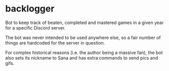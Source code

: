 # backlogger

Bot to keep track of beaten, completed and mastered games in a given year for a specific Discord server.

The bot was never intended to be used anywhere else, so a fair number of things are hardcoded for the server in question.

For complex historical reasons (i.e. the author being a massive fan), the bot also sets its nickname to Sana and has extra commands to send pics and gifs.
